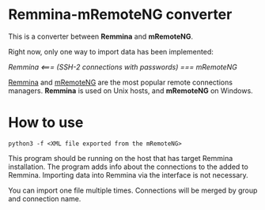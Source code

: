 # Remmina-mRemoteNG converter

This is a converter between **Remmina** and **mRemoteNG**. 

Right now, only one way to import data has been implemented:

_Remmina <=== (SSH-2 connections with passwords) === mRemoteNG_

[Remmina](https://remmina.org/) and [mRemoteNG](https://mremoteng.org/) are the most popular remote connections managers. **Remmina** is used on Unix hosts, and **mRemoteNG** on Windows.

# How to use

`python3 -f <XML file exported from the mRemoteNG>`

This program should be running on the host that has target Remmina installation. The program adds info about the connections to the added to Remmina. Importing data into Remmina via the interface is not necessary.

You can import one file multiple times. Connections will be merged by group and connection name.
